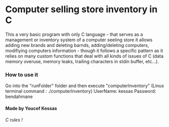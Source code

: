 # Computer selling store inventory in C

This a very basic program with only C language - that serves as a management or inventory system of a computer seeling store it allows adding new brands and deleting barnds, adding/deleting computers, modifiying computers information - though it follows a specific pattern as it relies on many custom functions that deal with all kinds of issues of C (data memory overuse, memory leaks, trailing characters in stdin buffer, etc...).

### How to use it
Go into the "runFolder" folder and then execute "computerInventory" (Linux terminal command : ./computerInventory)
UserName: kessas
Password: bendahmane

#### Made by Youcef Kessas
###### C rules !